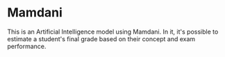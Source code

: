 # Mamdani
This is an Artificial Intelligence model using Mamdani. In it, it's possible to estimate a student's final grade based on their concept and exam performance.
